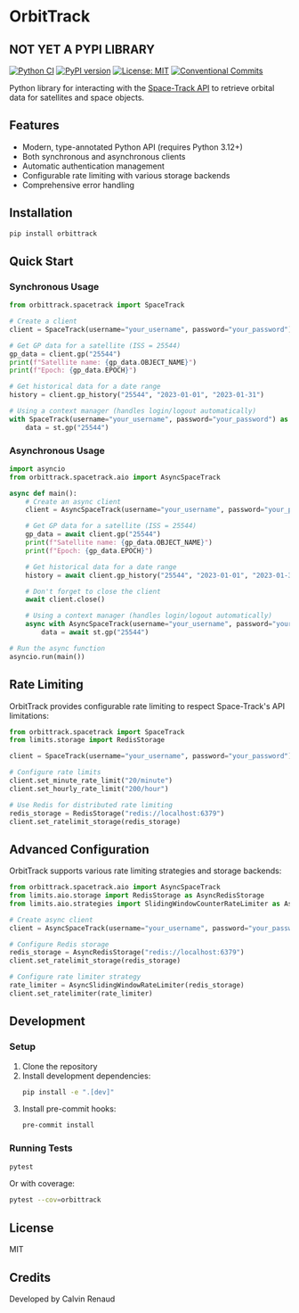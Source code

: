 # OrbitTrack

## NOT YET A PYPI LIBRARY

[![Python CI](https://github.com/cwrenaud/orbittrack/actions/workflows/ci.yml/badge.svg)](https://github.com/yourusername/orbittrack/actions/workflows/ci.yml)
[![PyPI version](https://badge.fury.io/py/orbittrack.svg)](https://badge.fury.io/py/orbittrack)
[![License: MIT](https://img.shields.io/badge/License-MIT-yellow.svg)](https://opensource.org/licenses/MIT)
[![Conventional Commits](https://img.shields.io/badge/Conventional%20Commits-1.0.0-yellow.svg)](https://conventionalcommits.org)

Python library for interacting with the [Space-Track API](https://www.space-track.org/) to retrieve orbital data for satellites and space objects.

## Features

- Modern, type-annotated Python API (requires Python 3.12+)
- Both synchronous and asynchronous clients
- Automatic authentication management
- Configurable rate limiting with various storage backends
- Comprehensive error handling

## Installation

```bash
pip install orbittrack
```

## Quick Start

### Synchronous Usage

```python
from orbittrack.spacetrack import SpaceTrack

# Create a client
client = SpaceTrack(username="your_username", password="your_password")

# Get GP data for a satellite (ISS = 25544)
gp_data = client.gp("25544")
print(f"Satellite name: {gp_data.OBJECT_NAME}")
print(f"Epoch: {gp_data.EPOCH}")

# Get historical data for a date range
history = client.gp_history("25544", "2023-01-01", "2023-01-31")

# Using a context manager (handles login/logout automatically)
with SpaceTrack(username="your_username", password="your_password") as st:
    data = st.gp("25544")
```

### Asynchronous Usage

```python
import asyncio
from orbittrack.spacetrack.aio import AsyncSpaceTrack

async def main():
    # Create an async client
    client = AsyncSpaceTrack(username="your_username", password="your_password")

    # Get GP data for a satellite (ISS = 25544)
    gp_data = await client.gp("25544")
    print(f"Satellite name: {gp_data.OBJECT_NAME}")
    print(f"Epoch: {gp_data.EPOCH}")

    # Get historical data for a date range
    history = await client.gp_history("25544", "2023-01-01", "2023-01-31")

    # Don't forget to close the client
    await client.close()

    # Using a context manager (handles login/logout automatically)
    async with AsyncSpaceTrack(username="your_username", password="your_password") as st:
        data = await st.gp("25544")

# Run the async function
asyncio.run(main())
```

## Rate Limiting

OrbitTrack provides configurable rate limiting to respect Space-Track's API limitations:

```python
from orbittrack.spacetrack import SpaceTrack
from limits.storage import RedisStorage

client = SpaceTrack(username="your_username", password="your_password")

# Configure rate limits
client.set_minute_rate_limit("20/minute")
client.set_hourly_rate_limit("200/hour")

# Use Redis for distributed rate limiting
redis_storage = RedisStorage("redis://localhost:6379")
client.set_ratelimit_storage(redis_storage)
```

## Advanced Configuration

OrbitTrack supports various rate limiting strategies and storage backends:

```python
from orbittrack.spacetrack.aio import AsyncSpaceTrack
from limits.aio.storage import RedisStorage as AsyncRedisStorage
from limits.aio.strategies import SlidingWindowCounterRateLimiter as AsyncSlidingWindowRateLimiter

# Create async client
client = AsyncSpaceTrack(username="your_username", password="your_password")

# Configure Redis storage
redis_storage = AsyncRedisStorage("redis://localhost:6379")
client.set_ratelimit_storage(redis_storage)

# Configure rate limiter strategy
rate_limiter = AsyncSlidingWindowRateLimiter(redis_storage)
client.set_ratelimiter(rate_limiter)
```

## Development

### Setup

1. Clone the repository
2. Install development dependencies:
   ```bash
   pip install -e ".[dev]"
   ```
3. Install pre-commit hooks:
   ```bash
   pre-commit install
   ```

### Running Tests

```bash
pytest
```

Or with coverage:

```bash
pytest --cov=orbittrack
```

## License

MIT

## Credits

Developed by Calvin Renaud
